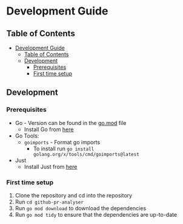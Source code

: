 # Development Guide

## Table of Contents

- [Development Guide](#development-guide)
  - [Table of Contents](#table-of-contents)
  - [Development](#development)
    - [Prerequisites](#prerequisites)
    - [First time setup](#first-time-setup)

## Development

### Prerequisites

- Go - Version can be found in the [go.mod](../github-pr-analyser/go.mod) file
  - Install Go from [here](https://go.dev/doc/install)
- Go Tools:
  - `goimports` - Format go imports
    - To install run `go install golang.org/x/tools/cmd/goimports@latest`
- Just
  - Install Just from [here](https://github.com/casey/just#installation)

### First time setup

1. Clone the repository and cd into the repository
2. Run `cd github-pr-analyser`
3. Run `go mod download` to download the dependencies
4. Run `go mod tidy` to ensure that the dependencies are up-to-date
